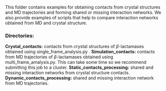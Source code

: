 This folder contains examples for obtaining contacts from crystal structures and MD trajectories and forming shared or missing interaction networks. We also provide examples of scripts that help to compare interaction networks obtained from MD and crystal structure. 

### Directories:
 **Crystal_contacts:**  contacts from crystal structures of $\beta$-lactamases obtained using single_frame_analysis.py . 
**Simulation_contacts:** contacts from MD trajectories of $\beta$-lactamases obtained using multi_frame_amalysis.py. This can take some time so we recommend submitting this job to a cluster. 
**Static_contacts_processing:** shared and missing interaction networks from crystal structure contacts.
**Dynamic_contacts_processing:** shared and missing interaction network from MD trajectories.
